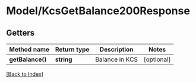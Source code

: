 # Model/KcsGetBalance200Response

## Getters

Method name | Return type | Description | Notes
------------ | ------------- | ------------- | -------------
**getBalance()** | **string** | Balance in KCS | [optional]

[[Back to Index]](../index.md)
